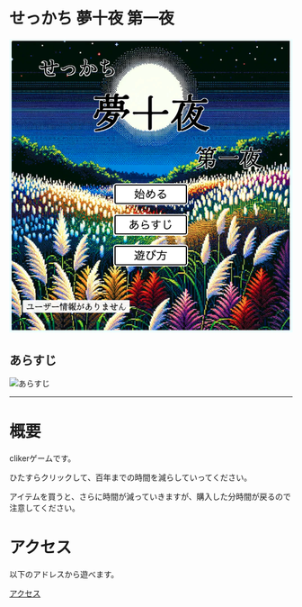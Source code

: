 # せっかち 夢十夜 第一夜

![Top画像](./doc/pic/top.png)

## あらすじ

![あらすじ](./doc/pic/synopsis.gif)

---

# 概要

clikerゲームです。

ひたすらクリックして、百年までの時間を減らしていってください。

アイテムを買うと、さらに時間が減っていきますが、購入した分時間が戻るので注意してください。

# アクセス

以下のアドレスから遊べます。

[アクセス](https://clicker-game-yume-juya.vercel.app)

